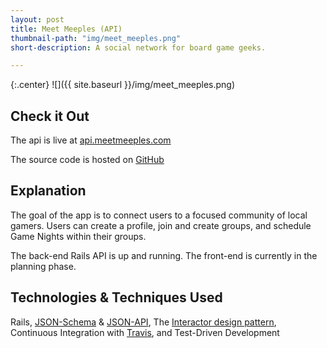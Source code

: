 ```yaml
---
layout: post
title: Meet Meeples (API)
thumbnail-path: "img/meet_meeples.png"
short-description: A social network for board game geeks.

---
```


{:.center}
![]({{ site.baseurl }}/img/meet_meeples.png)

## Check it Out

The api is live at [api.meetmeeples.com](http://api.meetmeeples.com/docs)

The source code is hosted on [GitHub](https://github.com/npauzenga/meet_meeples-server)

## Explanation

The goal of the app is to connect users to a focused community of local gamers. Users can create a profile, join and create groups, and schedule Game Nights within their groups.

The back-end Rails API is up and running. The front-end is currently in the planning phase.

## Technologies & Techniques Used

Rails, [JSON-Schema](http://json-schema.org/) & [JSON-API](http://jsonapi.org/), The [Interactor design pattern](http://eng.joingrouper.com/blog/2014/03/03/rails-the-missing-parts-interactors), Continuous Integration with [Travis](https://travis-ci.org/npauzenga/meet_meeples-server), and Test-Driven Development
